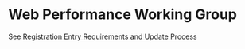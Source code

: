 # Web Performance Working Group

See [Registration Entry Requirements and Update Process](index.#registration)